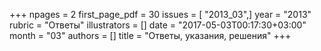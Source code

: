 +++
npages = 2
first_page_pdf = 30
issues = [ "2013_03",]
year = "2013"
rubric = "Ответы"
illustrators = []
date = "2017-05-03T00:17:30+03:00"
month = "03"
authors = []
title = "Ответы, указания, решения"
+++
